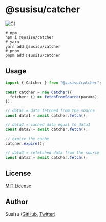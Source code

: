 # @susisu/catcher

[![CI](https://github.com/susisu/catcher/workflows/CI/badge.svg)](https://github.com/susisu/catcher/actions?query=workflow%3ACI)

``` shell
# npm
npm i @susisu/catcher
# yarn
yarn add @susisu/catcher
# pnpm
pnpm add @susisu/catcher
```

## Usage

``` typescript
import { Catcher } from "@susisu/catcher";

const catcher = new Catcher({
  fetcher: () => fetchFromSource(params),
});

// data1 = data fetched from the source
const data1 = await catcher.fetch();

// data2 = cached data equal to data1
const data2 = await catcher.fetch();

// expire the cache
catcher.expire();

// data3 = refetched data from the source
const data3 = await catcher.fetch();
```

## License

[MIT License](http://opensource.org/licenses/mit-license.php)

## Author

Susisu ([GitHub](https://github.com/susisu), [Twitter](https://twitter.com/susisu2413))
